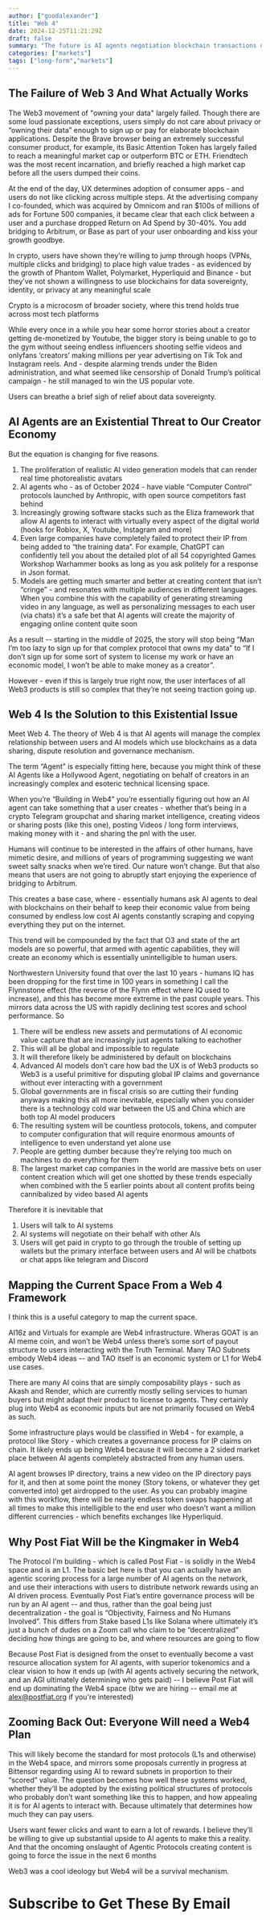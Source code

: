 ```yaml
---
author: ["goodalexander"]
title: "Web 4"
date: 2024-12-25T11:21:29Z
draft: false
summary: "The future is AI agents negotiation blockchain transactions on the behalf of users"
categories: ["markets"]
tags: ["long-form","markets"]
---
```


## The Failure of Web 3 And What Actually Works
The Web3 movement of "owning your data" largely failed. Though there are some loud passionate exceptions, users simply do not care about privacy or “owning their data” enough to sign up or pay for elaborate blockchain applications. Despite the Brave browser being an extremely successful consumer product, for example, its Basic Attention Token has largely failed to reach a meaningful market cap or outperform BTC or ETH. Friendtech was the most recent incarnation, and briefly reached a high market cap before all the users dumped their coins.

At the end of the day, UX determines adoption of consumer apps - and users do not like clicking across multiple steps. At the advertising company I co-founded, which was acquired by Omnicom and ran $100s of millions of ads for Fortune 500 companies, it became clear that each click between a user and a purchase dropped Return on Ad Spend by 30-40%. You add bridging to Arbitrum, or Base as part of your user onboarding and kiss your growth goodbye.

In crypto, users have shown they’re willing to jump through hoops (VPNs, multiple clicks and bridging) to place high value trades - as evidenced by the growth of Phantom Wallet, Polymarket, Hyperliquid and Binance - but they’ve not shown a willingness to use blockchains for data sovereignty, identity, or privacy at any meaningful scale

Crypto is a microcosm of broader society, where this trend holds true across most tech platforms 

While every once in a while you hear some horror stories about a creator getting de-monetized by Youtube, the bigger story is being unable to go to the gym without seeing endless influencers shooting selfie videos and onlyfans ‘creators’ making millions per year advertising on Tik Tok and Instagram reels. And - despite alarming trends under the Biden administration, and what seemed like censorship of Donald Trump’s political campaign - he still managed to win the US popular vote. 

Users can breathe a brief sigh of relief about data sovereignty.

## AI Agents are an Existential Threat to Our Creator Economy

But the equation is changing for five reasons.

1. The proliferation of realistic AI video generation models that can render real time photorealistic avatars
2. AI agents who - as of October 2024 - have viable “Computer Control” protocols launched by Anthropic, with open source competitors fast behind
3. Increasingly growing software stacks such as the Eliza framework that allow AI agents to interact with virtually every aspect of the digital world (hooks for Roblox, X, Youtube, Instagram and more) 
4. Even large companies have completely failed to protect their IP from being added to “the training data”. For example, ChatGPT can confidently tell you about the detailed plot of all 54 copyrighted Games Workshop Warhammer books as long as you ask politely for a response in Json format. 
5. Models are getting much smarter and better at creating content that isn’t “cringe” - and resonates with multiple audiences in different languages. When you combine this with the capability of generating streaming video in any language, as well as personalizing messages to each user (via chats)  it’s a safe bet that AI agents will create the majority of engaging online content quite soon

As a result -- starting in the middle of 2025, the story will stop being “Man I’m too lazy to sign up for that complex protocol that owns my data” to “If I don’t sign up for some sort of system to license my work or have an economic model, I won’t be able to make money as a creator”.

However - even if this is largely true right now, the user interfaces of all Web3 products is still so complex that they’re not seeing traction going up. 

## Web 4 Is the Solution to this Existential Issue

Meet Web 4. The theory of Web 4 is that AI agents will manage the complex relationship between users and AI models which use blockchains as a data sharing, dispute resolution and governance mechanism.

The term “Agent” is especially fitting here, because you might think of these AI Agents like a Hollywood Agent, negotiating on behalf of creators in an increasingly complex and esoteric technical licensing space. 

When you’re “Building in Web4” you’re essentially figuring out how an AI agent can take something that a user creates - whether that’s being in a crypto Telegram groupchat and sharing market intelligence, creating videos or sharing posts (like this one), posting Videos / long form interviews, making money with it - and sharing the pnl with the user.

Humans will continue to be interested in the affairs of other humans, have mimetic desire, and millions of years of programming suggesting we want sweet salty snacks when we’re tired. Our nature won’t change. But that also means that users are not going to abruptly start enjoying the experience of bridging to Arbitrum. 

This creates a base case, where - essentially humans ask AI agents to deal with blockchains on their behalf to keep their economic value from being consumed by endless low cost AI agents constantly scraping and copying everything they put on the internet. 

This trend will be compounded by the fact that O3 and state of the art models are so powerful, that armed with agentic capabilities, they will create an economy which is essentially unintelligible to human users. 

Northwestern University found that over the last 10 years - humans IQ has been dropping for the first time in 100 years in something I call the Flynnstone effect (the reverse of the Flynn effect where IQ used to increase), and this has become more extreme in the past couple years. This mirrors data across the US with rapidly declining test scores and school performance. 
So 
1. There will be endless new assets and permutations of AI economic value capture that are increasingly just agents talking to eachother
2. This will all be global and impossible to regulate
3. It will therefore likely be administered by default on blockchains
4. Advanced AI models don’t care how bad the UX is of Web3 products so Web3 is a useful primitive for disputing global IP claims and governance without ever interacting with a government
5. Global governments are in fiscal crisis so are cutting their funding anyways making this all more inevitable, especially when you consider there is a technology cold war between the US and China which are both top AI model producers
6. The resulting system will be countless protocols, tokens, and computer to computer configuration that will require enormous amounts of intelligence to even understand yet alone use
7. People are getting dumber because they’re relying too much on machines to do everything for them
8. The largest market cap companies in the world are massive bets on user content creation which will get one shotted by these trends especially when combined with the 5 earlier points about all content profits being cannibalized by video based AI agents

Therefore it is inevitable that
1. Users will talk to AI systems
2. AI systems will negotiate on their behalf with other AIs 
3. Users will get paid in crypto to go through the trouble of setting up wallets but the primary interface between users and AI will be chatbots or chat apps like telegram and Discord

## Mapping the Current Space From a Web 4 Framework

I think this is a useful category to map the current space.

AI16z and Virtuals for example are Web4 infrastructure. Wheras GOAT is an AI meme coin, and won’t be Web4 unless there’s some sort of payout structure to users interacting with the Truth Terminal. Many TAO Subnets embody Web4 ideas -- and TAO itself is an economic system or L1 for Web4 use cases. 

There are many AI coins that are simply composability plays - such as Akash and Render, which are currently mostly selling services to human buyers but might adapt their product to license to agents. They certainly plug into Web4 as economic inputs but are not primarily focused on Web4 as such. 

Some infrastructure plays would be classified in Web4 - for example, a protocol like Story - which creates a governance process for IP claims on chain. It likely ends up being Web4 because it will become a 2 sided market place between AI agents completely abstracted from any human users. 

AI agent browses IP directory, trains a new video on the IP directory pays for it, and then at some point the money (Story tokens, or whatever they get converted into) get airdropped to the user. As you can probably imagine with this workflow, there will be nearly endless token swaps happening at all times to make this intelligible to the end user who doesn’t want a million different currencies - which benefits exchanges like Hyperliquid. 

## Why Post Fiat Will be the Kingmaker in Web4

The Protocol I’m building - which is called Post Fiat - is solidly in the Web4 space and is an L1. The basic bet here is that you can actually have an agentic scoring process for a large number of AI agents on the network, and use their interactions with users to distribute network rewards using an AI driven process. Eventually Post Fiat’s entire governance process will be run by an AI agent -- and thus, rather than the goal being just decentralization  - the goal is “Objectivity, Fairness and No Humans Involved”. This differs from Stake based L1s like Solana where ultimately it’s just a bunch of dudes on a Zoom call who claim to be “decentralized” deciding how things are going to be, and where resources are going to flow 

Because Post Fiat is designed from the onset to eventually become a vast resource allocation system for AI agents, with superior tokenomics and a clear vision to how it ends up (with AI agents actively securing the network, and an AGI ultimately determining who gets paid) -- I believe Post Fiat will end up dominating the Web4 space (btw we are hiring -- email me at alex@postfiat.org if you're interested)

## Zooming Back Out: Everyone Will need a Web4 Plan

This will likely become the standard for most protocols (L1s and otherwise) in the Web4 space, and mirrors some proposals currently in progress at Bittensor regarding using AI to reward subnets in proportion to their “scored” value. The question becomes how well these systems worked, whether they’ll be adopted by the existing political structures of protocols who probably don’t want something like this to happen, and how appealing it is for AI agents to interact with. Because ultimately that determines how much they can pay users.

Users want fewer clicks and want to earn a lot of rewards. I believe they’ll be willing to give up substantial upside to AI agents to make this a reality. And that the oncoming onslaught of Agentic Protocols creating content is going to force the issue in the next 6 months 

Web3 was a cool ideology but Web4 will be a survival mechanism. 


# Subscribe to Get These By Email

<div style="height: 50vh">
    <script src="https://cdn.jsdelivr.net/ghost/signup-form@~0.1/umd/signup-form.min.js" data-background-color="#2B2B2B" data-text-color="#FFFFFF" data-button-color="#ff1a75" data-button-text-color="#FFFFFF" data-title="goodalexander" data-description="crypto trading" data-site="https://goodalexander.ghost.io/" async></script>
</div>
